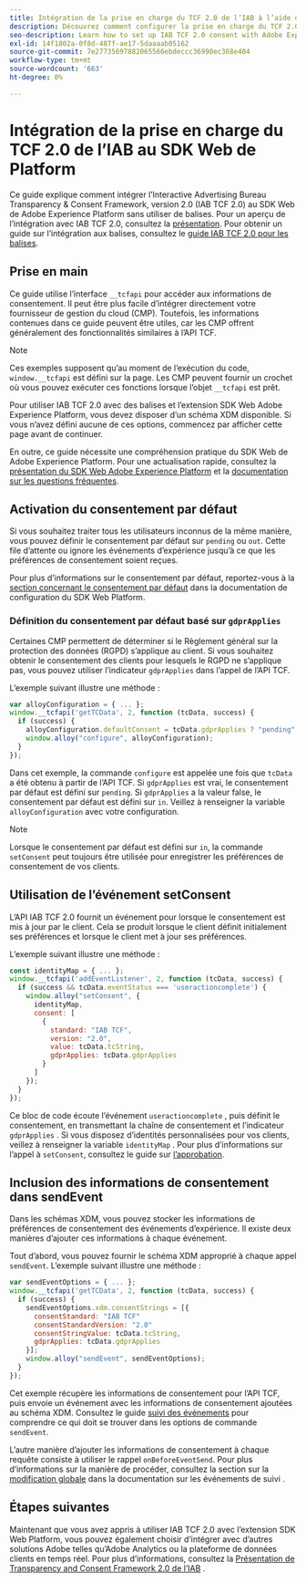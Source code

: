 ```yaml
---
title: Intégration de la prise en charge du TCF 2.0 de l’IAB à l’aide du SDK Web de Adobe Experience Platform
description: Découvrez comment configurer la prise en charge du TCF 2.0 de l’IAB pour votre site web sans utiliser de balises.
seo-description: Learn how to set up IAB TCF 2.0 consent with Adobe Experience Platform Web SDK
exl-id: 14f1802a-0f8d-487f-ae17-5daaaab05162
source-git-commit: 7e27735697882065566ebdeccc36998ec368e404
workflow-type: tm+mt
source-wordcount: '663'
ht-degree: 0%

---
```


# Intégration de la prise en charge du TCF 2.0 de l’IAB au SDK Web de Platform

Ce guide explique comment intégrer l’Interactive Advertising Bureau Transparency &amp; Consent Framework, version 2.0 (IAB TCF 2.0) au SDK Web de Adobe Experience Platform sans utiliser de balises. Pour un aperçu de l’intégration avec IAB TCF 2.0, consultez la [présentation](./overview.md). Pour obtenir un guide sur l’intégration aux balises, consultez le [guide IAB TCF 2.0 pour les balises](./with-launch.md).

## Prise en main

Ce guide utilise l’interface `__tcfapi` pour accéder aux informations de consentement. Il peut être plus facile d’intégrer directement votre fournisseur de gestion du cloud (CMP). Toutefois, les informations contenues dans ce guide peuvent être utiles, car les CMP offrent généralement des fonctionnalités similaires à l’API TCF.

>[!NOTE]
>
>Ces exemples supposent qu’au moment de l’exécution du code, `window.__tcfapi` est défini sur la page. Les CMP peuvent fournir un crochet où vous pouvez exécuter ces fonctions lorsque l’objet `__tcfapi` est prêt.

Pour utiliser IAB TCF 2.0 avec des balises et l’extension SDK Web Adobe Experience Platform, vous devez disposer d’un schéma XDM disponible. Si vous n’avez défini aucune de ces options, commencez par afficher cette page avant de continuer.

En outre, ce guide nécessite une compréhension pratique du SDK Web de Adobe Experience Platform. Pour une actualisation rapide, consultez la [présentation du SDK Web Adobe Experience Platform](../../home.md) et la [documentation sur les questions fréquentes](../../web-sdk-faq.md).

## Activation du consentement par défaut

Si vous souhaitez traiter tous les utilisateurs inconnus de la même manière, vous pouvez définir le consentement par défaut sur `pending` ou `out`. Cette file d’attente ou ignore les événements d’expérience jusqu’à ce que les préférences de consentement soient reçues.

Pour plus d’informations sur le consentement par défaut, reportez-vous à la [section concernant le consentement par défaut](../../fundamentals/configuring-the-sdk.md#default-consent) dans la documentation de configuration du SDK Web Platform.

### Définition du consentement par défaut basé sur `gdprApplies`

Certaines CMP permettent de déterminer si le Règlement général sur la protection des données (RGPD) s’applique au client. Si vous souhaitez obtenir le consentement des clients pour lesquels le RGPD ne s’applique pas, vous pouvez utiliser l’indicateur `gdprApplies` dans l’appel de l’API TCF.

L’exemple suivant illustre une méthode :

```javascript
var alloyConfiguration = { ... };
window.__tcfapi('getTCData', 2, function (tcData, success) {
  if (success) {
    alloyConfiguration.defaultConsent = tcData.gdprApplies ? "pending" : "in";
    window.alloy("configure", alloyConfiguration);
  }
});
```

Dans cet exemple, la commande `configure` est appelée une fois que `tcData` a été obtenu à partir de l’API TCF. Si `gdprApplies` est vrai, le consentement par défaut est défini sur `pending`. Si `gdprApplies` a la valeur false, le consentement par défaut est défini sur `in`. Veillez à renseigner la variable `alloyConfiguration` avec votre configuration.

>[!NOTE]
>
>Lorsque le consentement par défaut est défini sur `in`, la commande `setConsent` peut toujours être utilisée pour enregistrer les préférences de consentement de vos clients.

## Utilisation de l’événement setConsent

L’API IAB TCF 2.0 fournit un événement pour lorsque le consentement est mis à jour par le client. Cela se produit lorsque le client définit initialement ses préférences et lorsque le client met à jour ses préférences.

L’exemple suivant illustre une méthode :

```javascript
const identityMap = { ... };
window.__tcfapi('addEventListener', 2, function (tcData, success) {
  if (success && tcData.eventStatus === 'useractioncomplete') {
    window.alloy("setConsent", {
      identityMap,
      consent: [
        {
          standard: "IAB TCF",
          version: "2.0",
          value: tcData.tcString,
          gdprApplies: tcData.gdprApplies
        }
      ]
    });
  }
});
```

Ce bloc de code écoute l’événement `useractioncomplete` , puis définit le consentement, en transmettant la chaîne de consentement et l’indicateur `gdprApplies` . Si vous disposez d’identités personnalisées pour vos clients, veillez à renseigner la variable `identityMap` . Pour plus d’informations sur l’appel à `setConsent`, consultez le guide sur [l’approbation](../../consent/supporting-consent.md).

## Inclusion des informations de consentement dans sendEvent

Dans les schémas XDM, vous pouvez stocker les informations de préférences de consentement des événements d’expérience. Il existe deux manières d’ajouter ces informations à chaque événement.

Tout d’abord, vous pouvez fournir le schéma XDM approprié à chaque appel `sendEvent`. L’exemple suivant illustre une méthode :

```javascript
var sendEventOptions = { ... };
window.__tcfapi('getTCData', 2, function (tcData, success) {
  if (success) {
    sendEventOptions.xdm.consentStrings = [{
      consentStandard: "IAB TCF"
      consentStandardVersion: "2.0"
      consentStringValue: tcData.tcString,
      gdprApplies: tcData.gdprApplies
    }];
    window.alloy("sendEvent", sendEventOptions);
  }
});
```

Cet exemple récupère les informations de consentement pour l’API TCF, puis envoie un événement avec les informations de consentement ajoutées au schéma XDM. Consultez le guide [suivi des événements](../../fundamentals/tracking-events.md) pour comprendre ce qui doit se trouver dans les options de commande `sendEvent`.

L’autre manière d’ajouter les informations de consentement à chaque requête consiste à utiliser le rappel `onBeforeEventSend`. Pour plus d’informations sur la manière de procéder, consultez la section sur la [modification globale](../../fundamentals/tracking-events.md#modifying-events-globally) dans la documentation sur les événements de suivi .

## Étapes suivantes

Maintenant que vous avez appris à utiliser IAB TCF 2.0 avec l’extension SDK Web Platform, vous pouvez également choisir d’intégrer avec d’autres solutions Adobe telles qu’Adobe Analytics ou la plateforme de données clients en temps réel. Pour plus d’informations, consultez la [Présentation de Transparency and Consent Framework 2.0 de l’IAB](./overview.md) .
